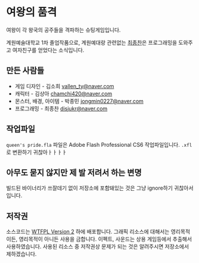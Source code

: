 # 여왕의 품격

여왕이 각 왕국의 공주들을 격파하는 슈팅게임입니다.

계원예술대학교 1차 졸업작품으로, 계원예대랑 관련없는 [최종찬](https://github.com/disjukr)은
프로그래밍을 도와주고 여자친구를 얻었다는 소식입니다.


## 만든 사람들

* 게임 디자인 - 김소희 vallen_ty@naver.com
* 캐릭터 - 김상아 chamchi420@naver.com
* 몬스터, 배경, 아이템 - 박종민 jongmin0227@naver.com
* 프로그래밍 - 최종찬 disjukr@naver.com


## 작업파일

`queen's pride.fla` 파일은 Adobe Flash Professional CS6 작업파일입니다.
`.xfl`로 변환하기 귀찮아ㅏㅏㅏㅏ


## 아무도 묻지 않지만 제 발 저려서 하는 변명

빌드된 바이너리가 쓰잘데기 없이 저장소에 포함돼있는 것은 그냥 ignore하기 귀찮아서입니다.


## 저작권

소스코드는 [WTFPL Version 2](http://www.wtfpl.net/txt/copying/) 하에 배포합니다.
그래픽 리소스에 대해서는 영리목적이든, 영리목적이 아니든 사용을 금합니다.
이펙트, 사운드는 상용 게임등에서 추출해서 사용하였습니다.
사용된 리소스 중 저작권상 문제가 되는 것은 알려주시면 저장소에서 제하겠습니다.
